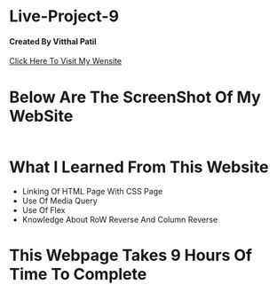 # Live-Project-9 <br/>
#### Created By Vitthal Patil <br/>
[Click Here To Visit My Wensite]( https://vitthalpatil0806.github.io/Live-Project-9/)<br/>
# Below Are The ScreenShot Of My WebSite <br/>
![]() <br/>
# What I Learned From This Website <br/>
* Linking Of HTML Page With CSS Page <br/>
* Use Of Media Query <br/>
* Use Of Flex <br/>
* Knowledge About RoW Reverse And Column Reverse <br/>
# This Webpage Takes 9 Hours Of Time To Complete <br/>

